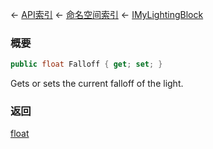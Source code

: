 ← [API索引](Api-Index) ← [命名空间索引](Namespace-Index) ← [IMyLightingBlock](Sandbox.ModAPI.Ingame.IMyLightingBlock)

### 概要

```csharp
public float Falloff { get; set; }
```

Gets or sets the current falloff of the light.

### 返回

[float](https://docs.microsoft.com/en-us/dotnet/api/System.Single?view=netframework-4.6)

